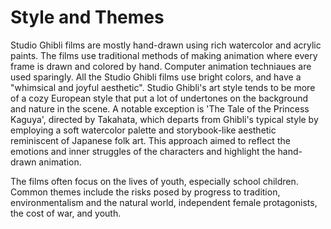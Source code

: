 # Style and Themes

Studio Ghibli films are mostly hand-drawn using rich watercolor and acrylic paints. The films use traditional methods of making animation where every frame is drawn and colored by hand. Computer animation techniaues are used sparingly. All the Studio Ghibli films use bright colors, and have a "whimsical and joyful aesthetic". Studio Ghibli's art style tends to be more of a cozy European style that put a lot of undertones on the background and nature in the scene. A notable exception is 'The Tale of the Princess Kaguya', directed by Takahata, which departs from Ghibli's typical style by employing a soft watercolor palette and storybook-like aesthetic reminiscent of Japanese folk art. This approach aimed to reflect the emotions and inner struggles of the characters and highlight the hand-drawn animation.

The films often focus on the lives of youth, especially school children. Common themes include the risks posed by progress to tradition, environmentalism and the natural world, independent female protagonists, the cost of war, and youth.
